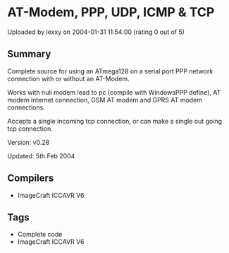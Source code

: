 # AT-Modem, PPP, UDP, ICMP & TCP

Uploaded by lexxy on 2004-01-31 11:54:00 (rating 0 out of 5)

## Summary

Complete source for using an ATmega128 on a serial port PPP network connection with or without an AT-Modem.


Works with null modem lead to pc (compile with WindowsPPP define), AT modem internet connection, GSM AT modem and GPRS AT modem connections.


Accepts a single incoming tcp connection, or can make a single out going tcp connection.


Version: v0.28  

Updated: 5th Feb 2004

## Compilers

- ImageCraft ICCAVR V6

## Tags

- Complete code
- ImageCraft ICCAVR V6

